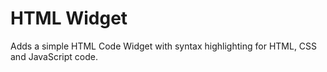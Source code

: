 # HTML Widget
Adds a simple HTML Code Widget with syntax highlighting for HTML, CSS and JavaScript code.
